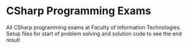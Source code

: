 # CSharp Programming Exams
 All CSharp programming exams at Faculty of Information Technologies. 
Setup files for start of problem solving and solution code to see the end result

